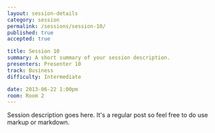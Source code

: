 ```yaml
---
layout: session-details
category: session
permalink: /sessions/session-10/
published: true
accepted: true

title: Session 10
summary: A short summary of your session description.
presenters: Presenter 10
track: Business
difficulty: Intermediate

date: 2013-06-22 1:00pm
room: Room 2
---
```


Session description goes here. It's a regular post so feel free to do use markup or markdown.
